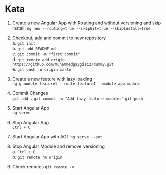 # Kata

1. Create a new Angular App with Routing and without versioning and skip install: 
`ng new --routing=true --skipGit=true --skipInstall=true`

2. Checkout, add and commit to new repository  
  a. `git init`  
  b. `git add README.md`  
  c. `git commit -m "first commit"`  
  d. `git remote add origin https://github.com/muhammedgaygisiz/dummy.git`  
  e. `git push -u origin master`  
                
3. Create a new feature with lazy loading  
`ng g module feature1 --route feature1 --module app.module`

4. Commit Changes  
`git add .`
`git commit -m "Add lazy feature modules"`
`git push`

5. Start Angular App  
`ng serve`

6. Stop Angular App  
`Ctrl + C`

7. Start Angular App with AOT
`ng serve --aot`

8. Stop Angular Module and remove versioning  
  a. `Ctrl + C`  
  b. `git remote rm origin`

9. Check remotes
`git remote -v`
